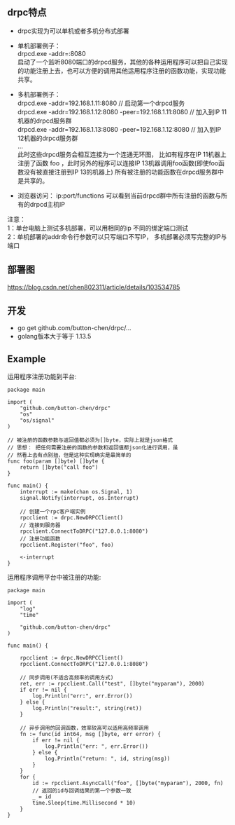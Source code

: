 ## drpc特点
- drpc实现为可以单机或者多机分布式部署
- 单机部署例子：  
drpcd.exe -addr=:8080  
启动了一个监听8080端口的drpcd服务，其他的各种运用程序可以把自己实现的功能注册上去，也可以方便的调用其他运用程序注册的函数功能，实现功能共享。

- 多机部署例子：  
drpcd.exe -addr=192.168.1.11:8080          // 启动第一个drpcd服务  
drpcd.exe -addr=192.168.1.12:8080 -peer=192.168.1.11:8080    // 加入到IP 11机器的drpcd服务群  
drpcd.exe -addr=192.168.1.13:8080 -peer=192.168.1.12:8080    // 加入到IP 12机器的drpcd服务群  
...   
此时这些drpcd服务会相互连接为一个连通无环图， 比如有程序在IP 11机器上注册了函数 foo ，此时另外的程序可以连接IP 13机器调用foo函数(即使foo函数没有被直接注册到IP 13的机器上) 所有被注册的功能函数在drpcd服务群中是共享的。  

- 浏览器访问： ip:port/functions 可以看到当前drpcd群中所有注册的函数与所有的drpcd主机IP
 
注意：  
1：单台电脑上测试多机部署，可以用相同的ip 不同的绑定端口测试  
2：单机部署的addr命令行参数可以只写端口不写IP， 多机部署必须写完整的IP与端口  

## 部署图
https://blog.csdn.net/chen802311/article/details/103534785

## 开发

- go get github.com/button-chen/drpc/...
- golang版本大于等于 1.13.5

## Example
运用程序注册功能到平台:

```golang
package main

import (
	"github.com/button-chen/drpc"
	"os"
	"os/signal"
)

// 被注册的函数参数与返回值都必须为[]byte，实际上就是json格式
// 思想： 把任何需要注册的函数的参数和返回值都json化进行调用，虽
// 然看上去有点别扭，但是这种实现确实是最简单的
func foo(param []byte) []byte {
	return []byte("call foo")
}

func main() {
	interrupt := make(chan os.Signal, 1)
	signal.Notify(interrupt, os.Interrupt)

	// 创建一个rpc客户端实例
	rpcclient := drpc.NewDRPCClient()
	// 连接到服务器
	rpcclient.ConnectToDRPC("127.0.0.1:8080")
	// 注册功能函数
	rpcclient.Register("foo", foo)

	<-interrupt
}
```

运用程序调用平台中被注册的功能:

```golang
package main

import (
	"log"
	"time"

	"github.com/button-chen/drpc"
)

func main() {

	rpcclient := drpc.NewDRPCClient()
	rpcclient.ConnectToDRPC("127.0.0.1:8080")

	// 同步调用(不适合高频率的调用方式)
	ret, err := rpcclient.Call("test", []byte("myparam"), 2000)
	if err != nil {
		log.Println("err:", err.Error())
	} else {
		log.Println("result:", string(ret))
	}

	// 异步调用的回调函数，效率较高可以适用高频率调用
	fn := func(id int64, msg []byte, err error) {
		if err != nil {
			log.Println("err: ", err.Error())
		} else {
			log.Println("return: ", id, string(msg))
		}
	}
	for {
		id := rpcclient.AsyncCall("foo", []byte("myparam"), 2000, fn)
		// 返回的id与回调结果的第一个参数一致
		_ = id
		time.Sleep(time.Millisecond * 10)
	}
}
```
